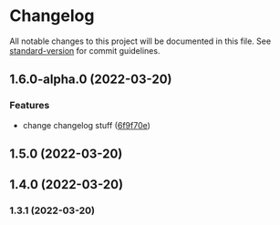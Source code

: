 # Changelog

All notable changes to this project will be documented in this file. See [standard-version](https://github.com/conventional-changelog/standard-version) for commit guidelines.

## 1.6.0-alpha.0 (2022-03-20)


### Features

* change changelog stuff ([6f9f70e](https://github.com/brrian/versioning-test/commit/6f9f70e8ad1f79d4fea38d0f6b44695b9f00ce04))

## 1.5.0 (2022-03-20)

## 1.4.0 (2022-03-20)

### 1.3.1 (2022-03-20)
